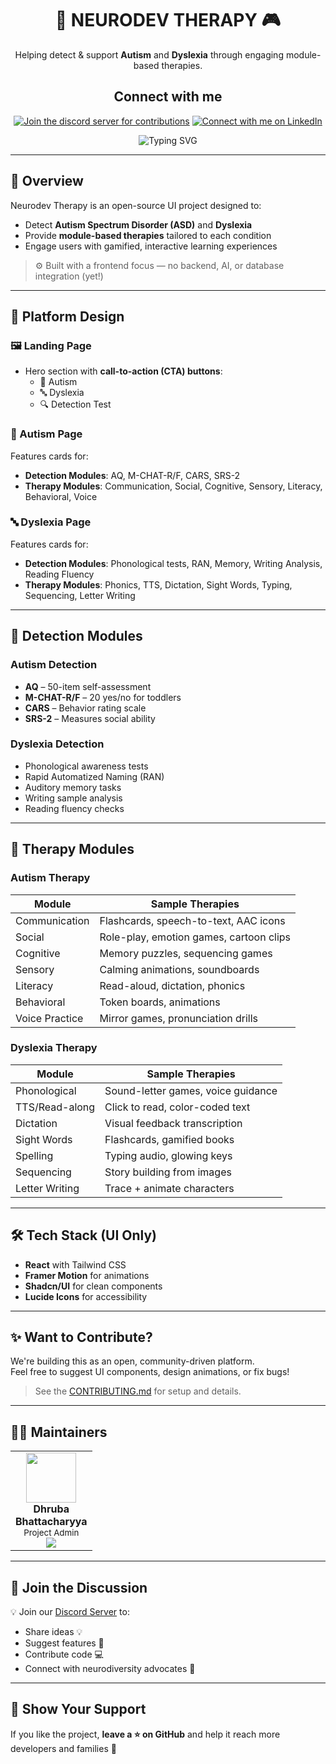 <div align="center">

# 🧠 NEURODEV THERAPY 🎮  
Helping detect & support **Autism** and **Dyslexia** through engaging module-based therapies.

## Connect with me

[![Join the discord server for contributions](https://img.shields.io/badge/Discord-%237289DA.svg?logo=discord&logoColor=white)](https://discord.gg/gwyUM2yh)  [![Connect with me on LinkedIn](https://img.shields.io/badge/LinkedIn-%230077B5.svg?logo=linkedin&logoColor=white)](https://www.linkedin.com/in/dhruba-bhattacharyya-336928292/)

<img src="https://readme-typing-svg.herokuapp.com?font=Fira+Code&size=26&duration=3000&color=00C4FF&center=true&vCenter=true&width=800&lines=Welcome+to+Neurodev+Therapy;Autism+%26+Dyslexia+Support+Platform;Modular+Therapies+for+Every+Learner!" alt="Typing SVG" />
</div>

---

## 📌 Overview

Neurodev Therapy is an open-source UI project designed to:
- Detect **Autism Spectrum Disorder (ASD)** and **Dyslexia**
- Provide **module-based therapies** tailored to each condition
- Engage users with gamified, interactive learning experiences

> ⚙️ Built with a frontend focus — no backend, AI, or database integration (yet!)

---

## 🧭 Platform Design

### 🖼️ Landing Page
- Hero section with **call-to-action (CTA) buttons**:
  - 👦 Autism
  - 🔤 Dyslexia
  - 🔍 Detection Test

### 👦 Autism Page
Features cards for:
- **Detection Modules**: AQ, M-CHAT-R/F, CARS, SRS-2
- **Therapy Modules**: Communication, Social, Cognitive, Sensory, Literacy, Behavioral, Voice


### 🔤 Dyslexia Page
Features cards for:
- **Detection Modules**: Phonological tests, RAN, Memory, Writing Analysis, Reading Fluency
- **Therapy Modules**: Phonics, TTS, Dictation, Sight Words, Typing, Sequencing, Letter Writing

---

## 🧪 Detection Modules

### Autism Detection
- **AQ** – 50-item self-assessment
- **M-CHAT-R/F** – 20 yes/no for toddlers
- **CARS** – Behavior rating scale
- **SRS-2** – Measures social ability

### Dyslexia Detection
- Phonological awareness tests
- Rapid Automatized Naming (RAN)
- Auditory memory tasks
- Writing sample analysis
- Reading fluency checks

---

## 🎯 Therapy Modules

### Autism Therapy
| Module | Sample Therapies |
|--------|------------------|
| Communication | Flashcards, speech-to-text, AAC icons |
| Social | Role-play, emotion games, cartoon clips |
| Cognitive | Memory puzzles, sequencing games |
| Sensory | Calming animations, soundboards |
| Literacy | Read-aloud, dictation, phonics |
| Behavioral | Token boards, animations |
| Voice Practice | Mirror games, pronunciation drills |

### Dyslexia Therapy
| Module | Sample Therapies |
|--------|------------------|
| Phonological | Sound-letter games, voice guidance |
| TTS/Read-along | Click to read, color-coded text |
| Dictation | Visual feedback transcription |
| Sight Words | Flashcards, gamified books |
| Spelling | Typing audio, glowing keys |
| Sequencing | Story building from images |
| Letter Writing | Trace + animate characters |

---

## 🛠️ Tech Stack (UI Only)

- **React** with Tailwind CSS
- **Framer Motion** for animations
- **Shadcn/UI** for clean components
- **Lucide Icons** for accessibility

---

## ✨ Want to Contribute?

We're building this as an open, community-driven platform.  
Feel free to suggest UI components, design animations, or fix bugs!

> See the [CONTRIBUTING.md](CONTRIBUTING.md) for setup and details.

---

## 🧑‍💻 Maintainers

<table>
  <tr>
    <td align="center"><img src="https://avatars.githubusercontent.com/u/144554934?v=4" width="80"/><br><b>Dhruba <br>Bhattacharyya</b><br><sub>Project Admin</sub><br><a href="https://www.linkedin.com/in/dhruba-bhattacharyya-336928292/"><img src="https://img.icons8.com/fluency/32/000000/linkedin.png"/></a></td>
  </tr>
</table>

---

## 💬 Join the Discussion
💡 Join our [Discord Server](https://discord.gg/gwyUM2yh) to:
- Share ideas 💡
- Suggest features 🧩
- Contribute code 💻
- Connect with neurodiversity advocates 🤝

---

## 🌟 Show Your Support

If you like the project, **leave a ⭐️ on GitHub** and help it reach more developers and families 💖  
